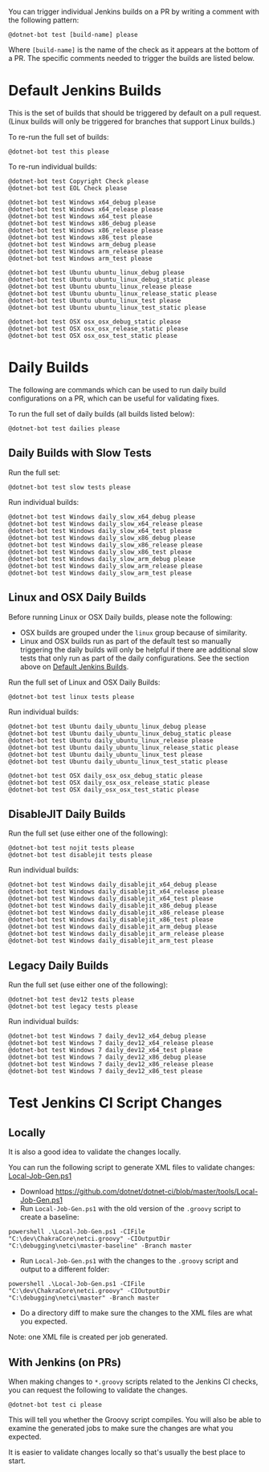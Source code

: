You can trigger individual Jenkins builds on a PR by writing a comment with the following pattern:

```
@dotnet-bot test [build-name] please
```

Where `[build-name]` is the name of the check as it appears at the bottom of a PR.
The specific comments needed to trigger the builds are listed below.

# Default Jenkins Builds

This is the set of builds that should be triggered by default on a pull request. (Linux builds will
only be triggered for branches that support Linux builds.)

To re-run the full set of builds:

```
@dotnet-bot test this please
```

To re-run individual builds:

```
@dotnet-bot test Copyright Check please
@dotnet-bot test EOL Check please

@dotnet-bot test Windows x64_debug please
@dotnet-bot test Windows x64_release please
@dotnet-bot test Windows x64_test please
@dotnet-bot test Windows x86_debug please
@dotnet-bot test Windows x86_release please
@dotnet-bot test Windows x86_test please
@dotnet-bot test Windows arm_debug please
@dotnet-bot test Windows arm_release please
@dotnet-bot test Windows arm_test please

@dotnet-bot test Ubuntu ubuntu_linux_debug please
@dotnet-bot test Ubuntu ubuntu_linux_debug_static please
@dotnet-bot test Ubuntu ubuntu_linux_release please
@dotnet-bot test Ubuntu ubuntu_linux_release_static please
@dotnet-bot test Ubuntu ubuntu_linux_test please
@dotnet-bot test Ubuntu ubuntu_linux_test_static please

@dotnet-bot test OSX osx_osx_debug_static please
@dotnet-bot test OSX osx_osx_release_static please
@dotnet-bot test OSX osx_osx_test_static please
```

# Daily Builds

The following are commands which can be used to run daily build configurations on a PR,
which can be useful for validating fixes.

To run the full set of daily builds (all builds listed below):

```
@dotnet-bot test dailies please
```

## Daily Builds with Slow Tests

Run the full set:

```
@dotnet-bot test slow tests please
```

Run individual builds:

```
@dotnet-bot test Windows daily_slow_x64_debug please
@dotnet-bot test Windows daily_slow_x64_release please
@dotnet-bot test Windows daily_slow_x64_test please
@dotnet-bot test Windows daily_slow_x86_debug please
@dotnet-bot test Windows daily_slow_x86_release please
@dotnet-bot test Windows daily_slow_x86_test please
@dotnet-bot test Windows daily_slow_arm_debug please
@dotnet-bot test Windows daily_slow_arm_release please
@dotnet-bot test Windows daily_slow_arm_test please
```

## Linux and OSX Daily Builds

Before running Linux or OSX Daily builds, please note the following:

* OSX builds are grouped under the `linux` group because of similarity.
* Linux and OSX builds run as part of the default test so manually
triggering the daily builds will only be helpful if there are additional
slow tests that only run as part of the daily configurations.
See the section above on [Default Jenkins Builds](#default-jenkins-builds).

Run the full set of Linux and OSX Daily Builds:

```
@dotnet-bot test linux tests please
```


Run individual builds:

```
@dotnet-bot test Ubuntu daily_ubuntu_linux_debug please
@dotnet-bot test Ubuntu daily_ubuntu_linux_debug_static please
@dotnet-bot test Ubuntu daily_ubuntu_linux_release please
@dotnet-bot test Ubuntu daily_ubuntu_linux_release_static please
@dotnet-bot test Ubuntu daily_ubuntu_linux_test please
@dotnet-bot test Ubuntu daily_ubuntu_linux_test_static please

@dotnet-bot test OSX daily_osx_osx_debug_static please
@dotnet-bot test OSX daily_osx_osx_release_static please
@dotnet-bot test OSX daily_osx_osx_test_static please
```

## DisableJIT Daily Builds

Run the full set (use either one of the following):

```
@dotnet-bot test nojit tests please
@dotnet-bot test disablejit tests please
```

Run individual builds:

```
@dotnet-bot test Windows daily_disablejit_x64_debug please
@dotnet-bot test Windows daily_disablejit_x64_release please
@dotnet-bot test Windows daily_disablejit_x64_test please
@dotnet-bot test Windows daily_disablejit_x86_debug please
@dotnet-bot test Windows daily_disablejit_x86_release please
@dotnet-bot test Windows daily_disablejit_x86_test please
@dotnet-bot test Windows daily_disablejit_arm_debug please
@dotnet-bot test Windows daily_disablejit_arm_release please
@dotnet-bot test Windows daily_disablejit_arm_test please
```

## Legacy Daily Builds

Run the full set (use either one of the following):

```
@dotnet-bot test dev12 tests please
@dotnet-bot test legacy tests please
```

Run individual builds:

```
@dotnet-bot test Windows 7 daily_dev12_x64_debug please
@dotnet-bot test Windows 7 daily_dev12_x64_release please
@dotnet-bot test Windows 7 daily_dev12_x64_test please
@dotnet-bot test Windows 7 daily_dev12_x86_debug please
@dotnet-bot test Windows 7 daily_dev12_x86_release please
@dotnet-bot test Windows 7 daily_dev12_x86_test please
```

# Test Jenkins CI Script Changes

## Locally

It is also a good idea to validate the changes locally.

You can run the following script to generate XML files to validate changes:
[Local-Job-Gen.ps1](https://github.com/dotnet/dotnet-ci/blob/master/tools/Local-Job-Gen.ps1) 

* Download https://github.com/dotnet/dotnet-ci/blob/master/tools/Local-Job-Gen.ps1
* Run `Local-Job-Gen.ps1` with the old version of the `.groovy` script to create a baseline:

`powershell .\Local-Job-Gen.ps1 -CIFile "C:\dev\ChakraCore\netci.groovy" -CIOutputDir "C:\debugging\netci\master-baseline" -Branch master`

* Run `Local-Job-Gen.ps1` with the changes to the `.groovy` script and output to a different folder:

`powershell .\Local-Job-Gen.ps1 -CIFile "C:\dev\ChakraCore\netci.groovy" -CIOutputDir "C:\debugging\netci\master" -Branch master`

* Do a directory diff to make sure the changes to the XML files are what you expected.

Note: one XML file is created per job generated.

## With Jenkins (on PRs)

When making changes to `*.groovy` scripts related to the Jenkins CI checks, you can request the following
to validate the changes.

```
@dotnet-bot test ci please
```

This will tell you whether the Groovy script compiles.
You will also be able to examine the generated jobs to make sure the changes are what you expected.

It is easier to validate changes locally so that's usually the best place to start.
